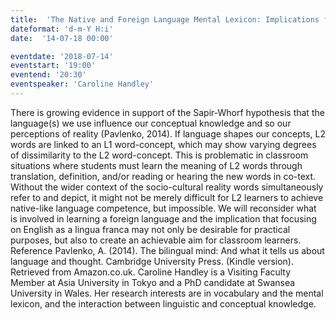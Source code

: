 ```yaml
---
title:  'The Native and Foreign Language Mental Lexicon: Implications for Teaching'
dateformat: 'd-m-Y H:i'
date:  '14-07-18 00:00'

eventdate: '2018-07-14'
eventstart: '19:00'
eventend: '20:30'
eventspeaker: 'Caroline Handley'
---
```


There is growing evidence in support of the Sapir-Whorf hypothesis that the language(s) we use influence our conceptual knowledge and so our perceptions of reality (Pavlenko, 2014). If language shapes our concepts, L2 words are linked to an L1 word-concept, which may show varying degrees of dissimilarity to the L2 word-concept. This is problematic in classroom situations where students must learn the meaning of L2 words through translation, definition, and/or reading or hearing the new words in co-text. Without the wider context of the socio-cultural reality words simultaneously refer to and depict, it might not be merely difficult for L2 learners to achieve native-like language competence, but impossible. We will reconsider what is involved in learning a foreign language and the implication that focusing on English as a lingua franca may not only be desirable for practical purposes, but also to create an achievable aim for classroom learners. 
Reference
Pavlenko, A. (2014). The bilingual mind: And what it tells us about language and thought. Cambridge University Press. (Kindle version). Retrieved from Amazon.co.uk.
Caroline Handley is a Visiting Faculty Member at Asia University in Tokyo and a PhD candidate at Swansea University in Wales. Her research interests are in vocabulary and the mental lexicon, and the interaction between linguistic and conceptual knowledge.

